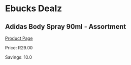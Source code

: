 
# Ebucks Dealz
## Adidas Body Spray 90ml - Assortment
[Product Page](https://www.ebucks.com/web/shop/productSelected.do?prodId=985828050&catId=1158500262)

Price: R29.00

Savings: 10.0


	